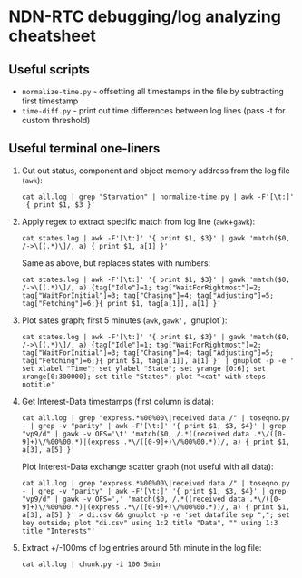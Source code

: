 # NDN-RTC debugging/log analyzing cheatsheet

## Useful scripts

* `normalize-time.py` - offsetting all timestamps in the file by subtracting first timestamp
* `time-diff.py` - print out time differences between log lines (pass -t for custom threshold)

## Useful terminal one-liners

1. Cut out status, component and object memory address from the log file (`awk`):

    ```
    cat all.log | grep "Starvation" | normalize-time.py | awk -F'[\t:]'  '{ print $1, $3 }'
    ```
    
2. Apply regex to extract specific match from log line (`awk`+`gawk`):
    
    ```
    cat states.log | awk -F'[\t:]' '{ print $1, $3}' | gawk 'match($0, /->\[(.*)\]/, a) { print $1, a[1] }'
    ```

     Same as above, but replaces states with numbers:
    
      ```
      cat states.log | awk -F'[\t:]' '{ print $1, $3}' | gawk 'match($0, /->\[(.*)\]/, a) {tag["Idle"]=1; tag["WaitForRightmost"]=2; tag["WaitForInitial"]=3; tag["Chasing"]=4; tag["Adjusting"]=5; tag["Fetching"]=6;}{ print $1, tag[a[1]], a[1] }'
      ```

3. Plot sates graph; first 5 minutes (`awk`, `gawk', `gnuplot`):

    ```
    cat states.log | awk -F'[\t:]' '{ print $1, $3}' | gawk 'match($0, /->\[(.*)\]/, a) {tag["Idle"]=1; tag["WaitForRightmost"]=2; tag["WaitForInitial"]=3; tag["Chasing"]=4; tag["Adjusting"]=5; tag["Fetching"]=6;}{ print $1, tag[a[1]], a[1] }' | gnuplot -p -e ' set xlabel "Time"; set ylabel "State"; set yrange [0:6]; set xrange[0:300000]; set title "States"; plot "<cat" with steps notitle'
    ```

4. Get Interest-Data timestamps (first column is data):

    ```
    cat all.log | grep "express.*%00%00\|received data /" | toseqno.py - | grep -v "parity" | awk -F'[\t:]' '{ print $1, $3, $4}' | grep "vp9/d" | gawk -v OFS='\t' 'match($0, /.*((received data .*\/([0-9]+)\/%00%00.*)|(express .*\/([0-9]+)\/%00%00.*))/, a) { print $1, a[3], a[5] }'
    ```

     Plot Interest-Data exchange scatter graph (not useful with all data):
    
    ```
    cat all.log | grep "express.*%00%00\|received data /" | toseqno.py - | grep -v "parity" | awk -F'[\t:]' '{ print $1, $3, $4}' | grep "vp9/d" | gawk -v OFS=',' 'match($0, /.*((received data .*\/([0-9]+)\/%00%00.*)|(express .*\/([0-9]+)\/%00%00.*))/, a) { print $1, a[3], a[5] }' > di.csv && gnuplot -p -e 'set datafile sep ","; set key outside; plot "di.csv" using 1:2 title "Data", "" using 1:3 title "Interests"'
    ```

5. Extract +/-100ms of log entries around 5th minute in the log file:

    ```
    cat all.log | chunk.py -i 100 5min
    ```

